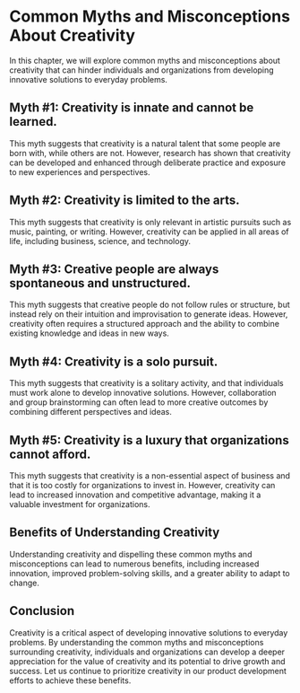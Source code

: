 Common Myths and Misconceptions About Creativity
=====================================================================================

In this chapter, we will explore common myths and misconceptions about creativity that can hinder individuals and organizations from developing innovative solutions to everyday problems.

Myth #1: Creativity is innate and cannot be learned.
----------------------------------------------------

This myth suggests that creativity is a natural talent that some people are born with, while others are not. However, research has shown that creativity can be developed and enhanced through deliberate practice and exposure to new experiences and perspectives.

Myth #2: Creativity is limited to the arts.
-------------------------------------------

This myth suggests that creativity is only relevant in artistic pursuits such as music, painting, or writing. However, creativity can be applied in all areas of life, including business, science, and technology.

Myth #3: Creative people are always spontaneous and unstructured.
-----------------------------------------------------------------

This myth suggests that creative people do not follow rules or structure, but instead rely on their intuition and improvisation to generate ideas. However, creativity often requires a structured approach and the ability to combine existing knowledge and ideas in new ways.

Myth #4: Creativity is a solo pursuit.
--------------------------------------

This myth suggests that creativity is a solitary activity, and that individuals must work alone to develop innovative solutions. However, collaboration and group brainstorming can often lead to more creative outcomes by combining different perspectives and ideas.

Myth #5: Creativity is a luxury that organizations cannot afford.
-----------------------------------------------------------------

This myth suggests that creativity is a non-essential aspect of business and that it is too costly for organizations to invest in. However, creativity can lead to increased innovation and competitive advantage, making it a valuable investment for organizations.

Benefits of Understanding Creativity
------------------------------------

Understanding creativity and dispelling these common myths and misconceptions can lead to numerous benefits, including increased innovation, improved problem-solving skills, and a greater ability to adapt to change.

Conclusion
----------

Creativity is a critical aspect of developing innovative solutions to everyday problems. By understanding the common myths and misconceptions surrounding creativity, individuals and organizations can develop a deeper appreciation for the value of creativity and its potential to drive growth and success. Let us continue to prioritize creativity in our product development efforts to achieve these benefits.
